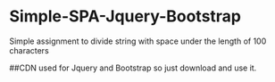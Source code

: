 # Simple-SPA-Jquery-Bootstrap
Simple assignment to divide string with space under the length of 100 characters

##CDN used for Jquery and Bootstrap so just download and use it.
